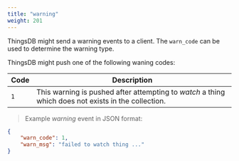 ```yaml
---
title: "warning"
weight: 201
---
```


ThingsDB might send a warning events to a client. The `warn_code` can be used
to determine the warning type.

ThingsDB might push one of the following waning codes:

Code | Description
---- | -----------
`1` | This warning is pushed after attempting to *watch* a thing which does not exists in the collection.


> Example *warning* event in JSON format:

```json
{
    "warn_code": 1,
    "warn_msg": "failed to watch thing ..."
}
```

